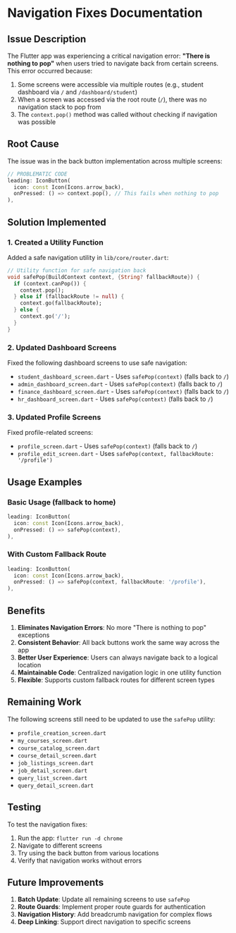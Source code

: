 # Navigation Fixes Documentation

## Issue Description

The Flutter app was experiencing a critical navigation error: **"There is nothing to pop"** when users tried to navigate back from certain screens. This error occurred because:

1. Some screens were accessible via multiple routes (e.g., student dashboard via `/` and `/dashboard/student`)
2. When a screen was accessed via the root route (`/`), there was no navigation stack to pop from
3. The `context.pop()` method was called without checking if navigation was possible

## Root Cause

The issue was in the back button implementation across multiple screens:

```dart
// PROBLEMATIC CODE
leading: IconButton(
  icon: const Icon(Icons.arrow_back),
  onPressed: () => context.pop(), // This fails when nothing to pop
),
```

## Solution Implemented

### 1. Created a Utility Function

Added a safe navigation utility in `lib/core/router.dart`:

```dart
// Utility function for safe navigation back
void safePop(BuildContext context, {String? fallbackRoute}) {
  if (context.canPop()) {
    context.pop();
  } else if (fallbackRoute != null) {
    context.go(fallbackRoute);
  } else {
    context.go('/');
  }
}
```

### 2. Updated Dashboard Screens

Fixed the following dashboard screens to use safe navigation:

- `student_dashboard_screen.dart` - Uses `safePop(context)` (falls back to `/`)
- `admin_dashboard_screen.dart` - Uses `safePop(context)` (falls back to `/`)
- `finance_dashboard_screen.dart` - Uses `safePop(context)` (falls back to `/`)
- `hr_dashboard_screen.dart` - Uses `safePop(context)` (falls back to `/`)

### 3. Updated Profile Screens

Fixed profile-related screens:

- `profile_screen.dart` - Uses `safePop(context)` (falls back to `/`)
- `profile_edit_screen.dart` - Uses `safePop(context, fallbackRoute: '/profile')`

## Usage Examples

### Basic Usage (fallback to home)
```dart
leading: IconButton(
  icon: const Icon(Icons.arrow_back),
  onPressed: () => safePop(context),
),
```

### With Custom Fallback Route
```dart
leading: IconButton(
  icon: const Icon(Icons.arrow_back),
  onPressed: () => safePop(context, fallbackRoute: '/profile'),
),
```

## Benefits

1. **Eliminates Navigation Errors**: No more "There is nothing to pop" exceptions
2. **Consistent Behavior**: All back buttons work the same way across the app
3. **Better User Experience**: Users can always navigate back to a logical location
4. **Maintainable Code**: Centralized navigation logic in one utility function
5. **Flexible**: Supports custom fallback routes for different screen types

## Remaining Work

The following screens still need to be updated to use the `safePop` utility:

- `profile_creation_screen.dart`
- `my_courses_screen.dart`
- `course_catalog_screen.dart`
- `course_detail_screen.dart`
- `job_listings_screen.dart`
- `job_detail_screen.dart`
- `query_list_screen.dart`
- `query_detail_screen.dart`

## Testing

To test the navigation fixes:

1. Run the app: `flutter run -d chrome`
2. Navigate to different screens
3. Try using the back button from various locations
4. Verify that navigation works without errors

## Future Improvements

1. **Batch Update**: Update all remaining screens to use `safePop`
2. **Route Guards**: Implement proper route guards for authentication
3. **Navigation History**: Add breadcrumb navigation for complex flows
4. **Deep Linking**: Support direct navigation to specific screens
